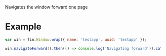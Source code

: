 Navigates the window forward one page

# Example
```js
var win = fin.Window.wrap({ name: 'testapp', uuid: 'testapp' });

win.navigateForward().then(() => console.log('Navigating forward')).catch(err => console.log(err));
```
